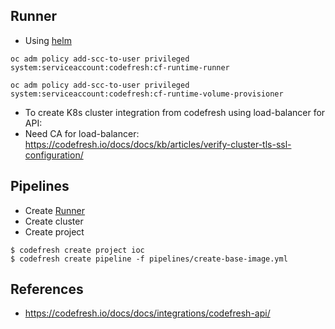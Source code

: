## Runner
- Using [helm](https://artifacthub.io/packages/helm/codefresh-runner/cf-runtime#openshift)
```
oc adm policy add-scc-to-user privileged system:serviceaccount:codefresh:cf-runtime-runner

oc adm policy add-scc-to-user privileged system:serviceaccount:codefresh:cf-runtime-volume-provisioner
```
- To create K8s cluster integration from codefresh using load-balancer for API:
- Need CA for load-balancer: https://codefresh.io/docs/docs/kb/articles/verify-cluster-tls-ssl-configuration/

## Pipelines
- Create [Runner](#runner)
- Create cluster
- Create project
```
$ codefresh create project ioc
$ codefresh create pipeline -f pipelines/create-base-image.yml
```
## References
- https://codefresh.io/docs/docs/integrations/codefresh-api/